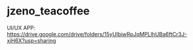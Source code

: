 # jzeno_teacoffee
UI/UX APP:
https://drive.google.com/drive/folders/15yUIbiwRpJqMPLlhUBa6ftCr3J-xiH6X?usp=sharing
